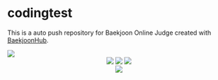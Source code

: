 # codingtest
This is a auto push repository for Baekjoon Online Judge created with [BaekjoonHub](https://github.com/BaekjoonHub/BaekjoonHub).
<div>
	<img src="https://capsule-render.vercel.app/api?type=waving&color=auto&height=200&section=header&text=codingTest&fontSize=90" />
</div>

<div align="center">
	<img src="https://img.shields.io/badge/Java-007396?style=flat&logo=Java&logoColor=white" />
	<img src="https://img.shields.io/badge/HTML5-E34F26?style=flat&logo=HTML5&logoColor=white" />
	<img src="https://img.shields.io/badge/CSS3-1572B6?style=flat&logo=CSS3&logoColor=white" />	
</div>

<div align="center">
	<img src="https://github-readme-stats.vercel.app/api/top-langs/?username=f1212park20&layout=compact"><br><br>	
</div>

